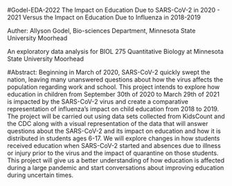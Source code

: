 #Godel-EDA-2022
The Impact on Education Due to SARS-CoV-2 in 2020 - 2021 Versus the Impact on Education Due to Influenza in 2018-2019

Auther:
Allyson Godel, Bio-sciences Department, Minnesota State University Moorhead

An exploratory data analysis for BIOL 275 Quantitative Biology at Minnesota State University Moorhead

#Abstract:
Beginning in March of 2020, SARS-CoV-2 quickly swept the nation, leaving many unanswered questions about how the virus affects the population regarding work and school. This project intends to explore how education in children from September 30th of 2020 to March 29th of 2021 is impacted by the SARS-CoV-2 virus and create a comparative representation of influenza’s impact on child education from 2018 to 2019. The project will be carried out using data sets collected from KidsCount and the CDC along with a visual representation of the data that will answer questions about the SARS-CoV-2 and its impact on education and how it is distributed in students ages 6-17. We will explore changes in how students received education when SARS-CoV-2 started and absences due to illness or injury prior to the virus and the impact of quarantine on those students. This project will give us a better understanding of how education is affected during a large pandemic and start conversations about improving education during uncertain times.

